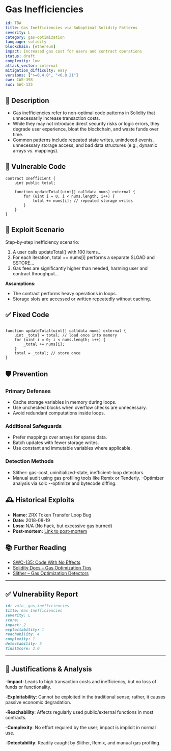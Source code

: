 # Gas Inefficiencies 


```YAML
id: TBA
title: Gas Inefficiencies via Suboptimal Solidity Patterns
severity: L
category: gas-optimization
language: solidity
blockchain: [ethereum]
impact: Increased gas cost for users and contract operations
status: draft
complexity: low
attack_vector: internal
mitigation_difficulty: easy
versions: [">=0.4.0", "<0.8.21"]
cwe: CWE-398
swc: SWC-135
```

## 📝 Description

- Gas inefficiencies refer to non-optimal code patterns in Solidity that unnecessarily increase transaction costs.       
- While they may not introduce direct security risks or logic errors, they degrade user experience, bloat the blockchain, and waste funds over time. 
- Common patterns include repeated state writes, unindexed events, unnecessary storage access, and bad data structures (e.g., dynamic arrays vs. mappings).

## 🚨 Vulnerable Code

```solidity
contract Inefficient {
    uint public total;

    function updateTotal(uint[] calldata nums) external {
        for (uint i = 0; i < nums.length; i++) {
            total += nums[i]; // repeated storage writes
        }
    }
}
```
## 🧪 Exploit Scenario

Step-by-step inefficiency scenario:

1. A user calls updateTotal() with 100 items...
2. For each iteration, total += nums[i] performs a separate SLOAD and SSTORE...
3. Gas fees are significantly higher than needed, harming user and contract throughput...

**Assumptions:**

- The contract performs heavy operations in loops.
- Storage slots are accessed or written repeatedly without caching.

## ✅ Fixed Code

```solidity

function updateTotal(uint[] calldata nums) external {
    uint _total = total; // load once into memory
    for (uint i = 0; i < nums.length; i++) {
        _total += nums[i];
    }
    total = _total; // store once
}
```
## 🛡️ Prevention

### Primary Defenses

- Cache storage variables in memory during loops.
- Use unchecked blocks when overflow checks are unnecessary.
- Avoid redundant computations inside loops.

### Additional Safeguards
- Prefer mappings over arrays for sparse data.
- Batch updates with fewer storage writes.
- Use constant and immutable variables where applicable.

### Detection Methods

- Slither: gas-cost, uninitialized-state, inefficient-loop detectors.
- Manual audit using gas profiling tools like Remix or Tenderly.
-Optimizer analysis via solc --optimize and bytecode diffing.

## 🕰️ Historical Exploits


  - **Name:** ZRX Token Transfer Loop Bug 
  - **Date:** 2018-08-19 
  - **Loss:** N/A (No hack, but excessive gas burned)  
  - **Post-mortem:** [Link to post-mortem](https://medium.com/0xproject/bug-disclosure-token-transfer-loop-bug-cf63e3f2188e) 

## 📚 Further Reading


- [SWC-135: Code With No Effects](https://swcregistry.io/docs/SWC-135) 
-  [Solidity Docs – Gas Optimization Tips](https://docs.soliditylang.org/en/latest/internals/optimizing-gas-costs.html) 
-  [Slither – Gas Optimization Detectors](https://github.com/crytic/slither)


 ---

## ✅ Vulnerability Report 


```markdown
id: vuln__gas_inefficiencies
title: Gas Inefficiencies
severity: L
score:
impact: 2        
exploitability: 1 
reachability: 4   
complexity: 1     
detectability: 5  
finalScore: 2.0
```

---

## 📄 Justifications & Analysis

-**Impact**: Leads to high transaction costs and inefficiency, but no loss of funds or functionality.

-**Exploitability**: Cannot be exploited in the traditional sense; rather, it causes passive economic degradation.

-**Reachability**: Affects regularly used public/external functions in most contracts.

-**Complexity**: No effort required by the user; impact is implicit in normal use.

-**Detectability**: Readily caught by Slither, Remix, and manual gas profiling.
